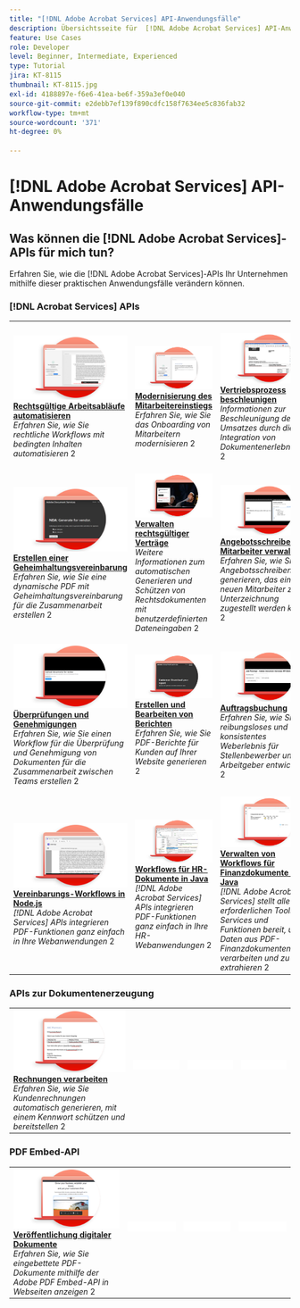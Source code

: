 ```yaml
---
title: "[!DNL Adobe Acrobat Services] API-Anwendungsfälle"
description: Übersichtsseite für  [!DNL Adobe Acrobat Services] API-Anwendungsfälle
feature: Use Cases
role: Developer
level: Beginner, Intermediate, Experienced
type: Tutorial
jira: KT-8115
thumbnail: KT-8115.jpg
exl-id: 4188897e-f6e6-41ea-be6f-359a3ef0e040
source-git-commit: e2debb7ef139f890cdfc158f7634ee5c836fab32
workflow-type: tm+mt
source-wordcount: '371'
ht-degree: 0%

---
```


# [!DNL Adobe Acrobat Services] API-Anwendungsfälle

## Was können die [!DNL Adobe Acrobat Services]-APIs für mich tun?

Erfahren Sie, wie die [!DNL Adobe Acrobat Services]-APIs Ihr Unternehmen mithilfe dieser praktischen Anwendungsfälle verändern können.

### [!DNL Acrobat Services] APIs

<table style="table-layout:fixed">
<tr>
  <td>
    <a href="automatelegalworkflows.md">
      <img alt="Automatisierung von Dokumenten-Workflows." src="assets/automatelegal_thumb.png" />
    </a>
    <div>
    <a href="automatelegalworkflows.md"><strong>Rechtsgültige Arbeitsabläufe automatisieren</strong></a>
    </div>
    <em>Erfahren Sie, wie Sie rechtliche Workflows mit bedingten Inhalten automatisieren</em>
    2<br>
  </td>
  <td>
      <a href="employeeonboarding.md">
        <img alt="Modernisierung des Mitarbeiter-Onboarding." src="assets/employee_thumb.png" />
      </a>
      <div>
      <a href="employeeonboarding.md"><strong>Modernisierung des Mitarbeitereinstiegs</strong></a>
      </div>
      <em>Erfahren Sie, wie Sie das Onboarding von Mitarbeitern modernisieren</em>
      2<br>
  </td>
  <td>
      <a href="acceleratesales.md">
        <img alt="Schnellere Vertriebsprozesse." src="assets/accsales_thumb.png" />
      </a>
      <div>
      <a href="acceleratesales.md"><strong>Vertriebsprozess beschleunigen</strong></a>
      </div>
      <em>Informationen zur Beschleunigung des Umsatzes durch die Integration von Dokumentenerlebnissen</em>
      2<br>
    </td>
    <td>
      <a href="sales.md">
        <img alt="Verwaltung von Verkaufsangeboten und Verträgen" src="assets/sales_thumb.png" />
      </a>
      <div>
      <a href="sales.md"><strong>Verwalten von Verkaufsangeboten und Verträgen</strong></a>
      </div>
      <em>Erfahren Sie, wie Sie einen effizienten Workflow zur Automatisierung und Vereinfachung von Verkaufsangeboten erstellen</em>
      2<br>
    </td>
</tr>
<tr>
  <td>
    <a href="nda.md">
      <img alt="Erstellen einer Geheimhaltungsvereinbarung" src="assets/nda_thumb.png" />
    </a>
    <div>
    <a href="nda.md"><strong>Erstellen einer Geheimhaltungsvereinbarung</strong></a>
    </div>
    <em>Erfahren Sie, wie Sie eine dynamische PDF mit Geheimhaltungsvereinbarung für die Zusammenarbeit erstellen</em>
    2<br>
  </td>
  <td>
    <a href="legal.md">
      <img alt="Verwaltung von Rechtsverträgen" src="assets/legal_thumb.png" />
    </a>
    <div>
    <a href="legal.md"><strong>Verwalten rechtsgültiger Verträge</strong></a>
    </div>
    <em>Weitere Informationen zum automatischen Generieren und Schützen von Rechtsdokumenten mit benutzerdefinierten Dateneingaben</em>
    2<br>
  </td>
  <td>
    <a href="offer.md">
      <img alt="Angebotsschreiben von Mitarbeitern verwalten" src="assets/offer_thumb.png" />
    </a>
    <div>
    <a href="offer.md"><strong>Angebotsschreiben für Mitarbeiter verwalten</strong></a>
    </div>
    <em>Erfahren Sie, wie Sie ein Angebotsschreiben generieren, das einem neuen Mitarbeiter zur Unterzeichnung zugestellt werden kann</em>
    2<br>
  </td>
  <td>
    <a href="searching.md">
      <img alt="Suchen und Indizieren" src="assets/searching_thumb.png" />
    </a>
    <div>
    <a href="searching.md"><strong>Suchen und Indizieren</strong></a>
    </div>
    <em>Erfahren Sie, wie Sie aus gescannten Dokumenten durchsuchbare PDF-Dateien erstellen</em>
    2<br>
  </td>
</tr>
<tr>
  <td>
    <a href="reviews.md">
      <img alt="Überprüfungen und Genehmigungen" src="assets/reviews_thumb.png" />
    </a>
    <div>
    <a href="reviews.md"><strong>Überprüfungen und Genehmigungen</strong></a>
    </div>
    <em>Erfahren Sie, wie Sie einen Workflow für die Überprüfung und Genehmigung von Dokumenten für die Zusammenarbeit zwischen Teams erstellen</em>
    2<br>
  </td>
  <td>
    <a href="reportcreation.md">
      <img alt="Erstellen und Bearbeiten von Berichten" src="assets/report_thumb.png" />
    </a>
    <div>
    <a href="reportcreation.md"><strong>Erstellen und Bearbeiten von Berichten</strong></a>
    </div>
    <em>Erfahren Sie, wie Sie PDF-Berichte für Kunden auf Ihrer Website generieren</em>
    2<br>
  </td>
  <td>
    <a href="jobposting.md">
      <img alt="Stellenausschreibung" src="assets/job_thumb.png" />
    </a>
    <div>
    <a href="jobposting.md"><strong>Auftragsbuchung</strong></a>
    </div>
    <em>Erfahren Sie, wie Sie ein reibungsloses und konsistentes Weberlebnis für Stellenbewerber und Arbeitgeber entwickeln</em>
    2<br>
  </td>
  <td>
    <a href="educationcollab.md">
      <img alt="Zusammenarbeit von Schülern, Studierenden, Lehrkräften" src="assets/edu_thumb.png" />
    </a>
    <div>
    <a href="educationcollab.md"><strong>Zusammenarbeit zwischen Schülern und Lehrern</strong></a>
    </div>
    <em>Erfahren Sie, wie Sie eine Online-Lernplattform erstellen, mit der Lehrkräfte und Schüler Ressourcen auf PDF einfach gemeinsam nutzen können</em>
    2<br>
  </td>
</tr>
<tr>
  <td>
    <a href="AgreementWorkflowsNodejs.md">
      <img alt="Vereinbarungs-Workflows in Node.js" src="assets/AWNjs_thumb.png" />
    </a>
    <div>
    <a href="AgreementWorkflowsNodejs.md"><strong>Vereinbarungs-Workflows in Node.js</strong></a>
    </div>
    <em>[!DNL Adobe Acrobat Services] APIs integrieren PDF-Funktionen ganz einfach in Ihre Webanwendungen</em>
    2<br>
  </td>
  <td>
    <a href="HRAgreementWorkflowsJava.md">
      <img alt="HR-Dokumenten-Workflows auf Java" src="assets/HRWJ_thumb.png" />
    </a>
    <div>
    <a href="HRAgreementWorkflowsJava.md"><strong>Workflows für HR-Dokumente in Java</strong></a>
    </div>
    <em>[!DNL Adobe Acrobat Services] APIs integrieren PDF-Funktionen ganz einfach in Ihre HR-Webanwendungen</em>
    2<br>
  </td>
  <td>
    <a href="FinanceWorkflowsJava.md">
      <img alt="Verwalten von Workflows für Finanzdokumente auf Java" src="assets/FAWJ_thumb.png" />
    </a>
    <div>
    <a href="FinanceWorkflowsJava.md"><strong>Verwalten von Workflows für Finanzdokumente in Java</strong></a>
    </div>
    <em>[!DNL Adobe Acrobat Services] stellt alle erforderlichen Tools, Services und Funktionen bereit, um Daten aus PDF-Finanzdokumenten zu verarbeiten und zu extrahieren</em>
    2<br>
  </td>
  <td>
    <img alt="Spacer" src="../assets/GrayBanner_Placeholder.png" />
    <div>
    <br>
  </td>
</tr>
</table>

### APIs zur Dokumentenerzeugung

<table style="table-layout:fixed">
<tr>
  <td>
    <a href="invoices.md">
      <img alt="Verarbeiten von Rechnungen" src="assets/invoices_thumb.png" />
    </a>
    <div>
    <a href="invoices.md"><strong>Rechnungen verarbeiten</strong></a>
    </div>
    <em>Erfahren Sie, wie Sie Kundenrechnungen automatisch generieren, mit einem Kennwort schützen und bereitstellen</em>
    2<br>
  </td>
  <td>
    <img alt="Spacer" src="../assets/WhiteBanner_Placeholder.png" />
    <div>
    <br>
  </td>
  <td>
    <img alt="Spacer" src="../assets/WhiteBanner_Placeholder.png" />
    <div>
    <br>
  </td>
  <td>
    <img alt="Spacer" src="../assets/WhiteBanner_Placeholder.png" />
    <div>
    <br>
  </td>
</tr>
</table>

### PDF Embed-API

<table style="table-layout:fixed">
<tr>
   <td>
    <a href="ddppdfembedapi.md">
      <img alt="Veröffentlichung digitaler Dokumente." src="assets/ddp_thumb.png" />
    </a>
    <div>
    <a href="ddppdfembedapi.md"><strong>Veröffentlichung digitaler Dokumente</strong></a>
    </div>
    <em>Erfahren Sie, wie Sie eingebettete PDF-Dokumente mithilfe der Adobe PDF Embed-API in Webseiten anzeigen</em>
    2<br>
  </td>
  <td>
    <img alt="Spacer" src="../assets/WhiteBanner_Placeholder.png" />
    <div>
    <br>
  </td>
  <td>
    <img alt="Spacer" src="../assets/WhiteBanner_Placeholder.png" />
    <div>
    <br>
  </td>
  <td>
    <img alt="Spacer" src="../assets/WhiteBanner_Placeholder.png" />
    <div>
    <br>
  </td>
</tr>
</table>